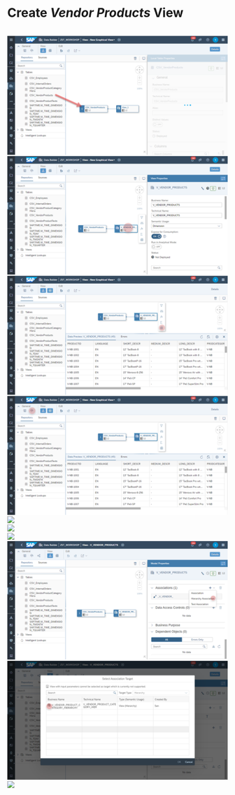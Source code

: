 # Create <i>Vendor Products</i> View
<br>![](/exercises/ex4/images/create_vendor_product_dimension_01.png)
<br>![](/exercises/ex4/images/create_vendor_product_dimension_02.png)
<br>![](/exercises/ex4/images/create_vendor_product_dimension_03.png)
<br>![](/exercises/ex4/images/create_vendor_product_dimension_04.png)
<br>![](/exercises/ex4/images/create_vendor_product_dimension_06.png)
<br>![](/exercises/ex4/images/create_vendor_product_dimension_07.png)
<br>![](/exercises/ex4/images/create_vendor_product_dimension_05.png)
<br>![](/exercises/ex4/images/create_vendor_product_dimension_09.png)
<br>![](/exercises/ex4/images/create_vendor_product_dimension_10.png)
<br>![](/exercises/ex4/images/create_vendor_product_dimension_08.png)

